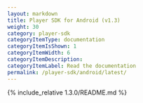 ```yaml
---
layout: markdown
title: Player SDK for Android (v1.3)
weight: 30
category: player-sdk
categoryItemType: documentation
categoryItemIsShown: 1
categoryItemWidth: 6
categoryItemDescription:
categoryItemLabel: Read the documentation
permalink: /player-sdk/android/latest/
---
```

{% include_relative 1.3.0/README.md  %}
